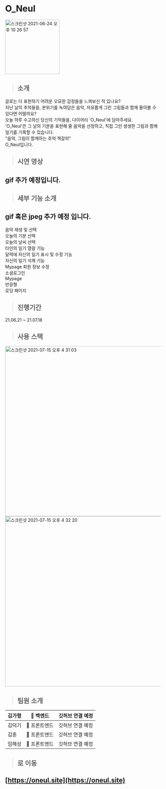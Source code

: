 


# O_Neul  
  
  <img width="176" alt="스크린샷 2021-06-24 오후 10 26 57" src="https://user-images.githubusercontent.com/79782594/123276403-1a40a700-d540-11eb-9a38-ece3eded863b.png">
  
  > ## 소개
글로는 다 표현하기 어려운 오묘한 감정들을 느껴보신 적 있나요?  
지난 날의 추억들을, 분위기를 녹여담은 음악, 자유롭게 그린 그림들과 함께 돌아볼 수 있다면 어떨까요?  
오늘 하루 수고하신 당신의 기억들을, 다이어리 'O_Neul'에 담아주세요.  
'O_Neul'은 그 날의 기분을 표현해 줄 음악을 선정하고, 직접 그린 생생한 그림과 함께 일기를 기록할 수 있습니다.  
"음악, 그림이 함께하는 추억 책갈피"  
O_Neul입니다.  
  

  > ## 시연 영상

   ## gif 추가 예정입니다.
   
  > ## 세부 기능 소개
   ## gif 혹은 jpeg 추가 예정 입니다.
   음악 재생 및 선택  
   오늘의 기분 선택  
   오늘의 날씨 선택  
   타인의 일기 열람 기능  
   달력에 자신의 일기 표시 및 수정 기능  
   자신의 일기 삭제 기능  
   Mypage 회원 정보 수정  
   소셜로그인  
   Mypage  
   반응형  
   로딩 페이지  
   
   > ## 진행기간
  21.06.21 ~ 21.07.18

  > ## 사용 스택
<img width="550" alt="스크린샷 2021-07-15 오후 4 31 03" src="https://user-images.githubusercontent.com/79782594/125747633-1755118e-9ad2-4df7-bacb-fded35571c02.png">
<img width="550" alt="스크린샷 2021-07-15 오후 4 32 20" src="https://user-images.githubusercontent.com/79782594/125747758-32d17c8b-5061-4a58-ac11-ac0c66091387.png">
  
  > ## 팀원 소개  
|김가형| 🏁 백엔드|깃허브 연결 예정|
|------|---|-----|
|김덕기| :triangular_flag_on_post: 프론트엔드|깃허브 연결 예정|
|김훈| :triangular_flag_on_post: 프론트엔드|깃허브 연결 예정|
|임해성| :triangular_flag_on_post: 프론트엔드|깃허브 연결 예정|

  > ## 로 이동
  ## [https://oneul.site](https://oneul.site)
  

